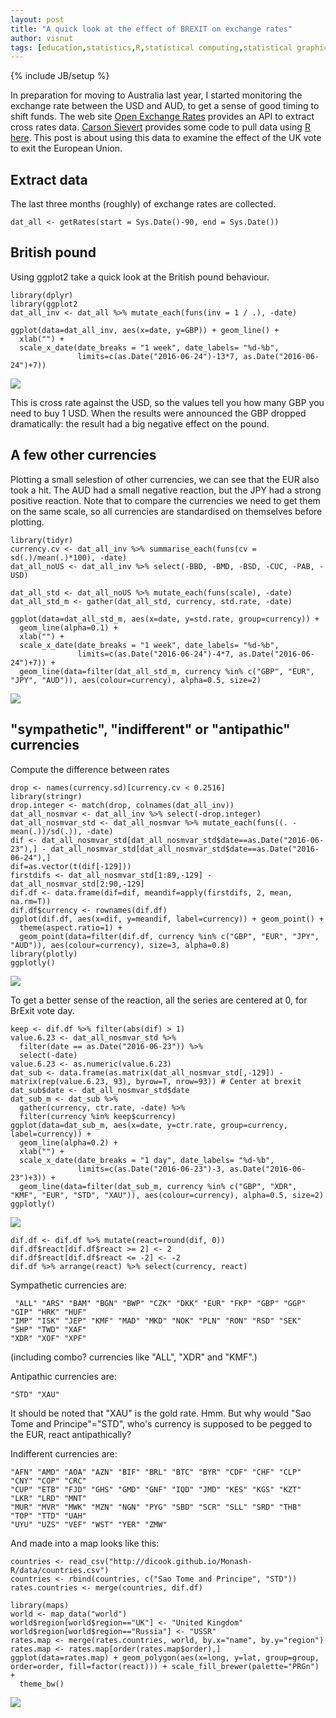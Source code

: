 ```yaml
---
layout: post
title: "A quick look at the effect of BREXIT on exchange rates"
author: visnut
tags: [education,statistics,R,statistical computing,statistical graphics,data wrangling,econometrics]
---
```

{% include JB/setup %}

In preparation for moving to Australia last year, I started monitoring the exchange rate between the USD and AUD, to get a sense of good timing to shift funds. The web site [Open Exchange Rates](https://openexchangerates.org/) provides an API to extract cross rates data. [Carson Sievert](https://gist.github.com/cpsievert) provides some code to pull data using [R](http://www.r-project.org) [here](https://gist.github.com/cpsievert/e05da83fc4253e6d1986). This post is about using this data to examine the effect of the UK vote to exit the European Union.

## Extract data

The last three months (roughly) of exchange rates are collected. 

```
dat_all <- getRates(start = Sys.Date()-90, end = Sys.Date())
```

## British pound

Using ggplot2 take a quick look at the British pound behaviour. 

```
library(dplyr)
library(ggplot2
dat_all_inv <- dat_all %>% mutate_each(funs(inv = 1 / .), -date)

ggplot(data=dat_all_inv, aes(x=date, y=GBP)) + geom_line() +
  xlab("") +
  scale_x_date(date_breaks = "1 week", date_labels= "%d-%b",
               limits=c(as.Date("2016-06-24")-13*7, as.Date("2016-06-24")+7))
```

![](http://visiphilia.github.io/assets/brexit/GBP.png)

This is cross rate against the USD, so the values tell you how many GBP you need to buy 1 USD. When the results were announced the GBP dropped dramatically: the result had a big negative effect on the pound. 

## A few other currencies

Plotting a small selestion of other currencies, we can see that the EUR also took a hit. The AUD had a small negative reaction, but the JPY had a strong positive reaction. Note that to compare the currencies we need to get them on the same scale, so all currencies are standardised on themselves before plotting.

```
library(tidyr)
currency.cv <- dat_all_inv %>% summarise_each(funs(cv = sd(.)/mean(.)*100), -date)
dat_all_noUS <- dat_all_inv %>% select(-BBD, -BMD, -BSD, -CUC, -PAB, -USD)

dat_all_std <- dat_all_noUS %>% mutate_each(funs(scale), -date)
dat_all_std_m <- gather(dat_all_std, currency, std.rate, -date)

ggplot(data=dat_all_std_m, aes(x=date, y=std.rate, group=currency)) +
  geom_line(alpha=0.1) +
  xlab("") +
  scale_x_date(date_breaks = "1 week", date_labels= "%d-%b",
               limits=c(as.Date("2016-06-24")-4*7, as.Date("2016-06-24")+7)) +
  geom_line(data=filter(dat_all_std_m, currency %in% c("GBP", "EUR", "JPY", "AUD")), aes(colour=currency), alpha=0.5, size=2)

```

![](http://visiphilia.github.io/assets/brexit/GBP-AUD-EUR-JPY.png)

##  "sympathetic", "indifferent" or "antipathic" currencies

Compute the difference between rates

```
drop <- names(currency.sd)[currency.cv < 0.2516]
library(stringr)
drop.integer <- match(drop, colnames(dat_all_inv))
dat_all_nosmvar <- dat_all_inv %>% select(-drop.integer)
dat_all_nosmvar_std <- dat_all_nosmvar %>% mutate_each(funs((. - mean(.))/sd(.)), -date)
dif <- dat_all_nosmvar_std[dat_all_nosmvar_std$date==as.Date("2016-06-23"),] - dat_all_nosmvar_std[dat_all_nosmvar_std$date==as.Date("2016-06-24"),]
dif=as.vector(t(dif[-129]))
firstdifs <- dat_all_nosmvar_std[1:89,-129] - dat_all_nosmvar_std[2:90,-129]
dif.df <- data.frame(dif=dif, meandif=apply(firstdifs, 2, mean, na.rm=T))
dif.df$currency <- rownames(dif.df)
ggplot(dif.df, aes(x=dif, y=meandif, label=currency)) + geom_point() +
  theme(aspect.ratio=1) +
  geom_point(data=filter(dif.df, currency %in% c("GBP", "EUR", "JPY", "AUD")), aes(colour=currency), size=3, alpha=0.8)
library(plotly)
ggplotly()
```

![](http://visiphilia.github.io/assets/brexit/effect.png)

To get a better sense of the reaction, all the series are centered at 0, for BrExit vote day.

```
keep <- dif.df %>% filter(abs(dif) > 1)
value.6.23 <- dat_all_nosmvar_std %>%
  filter(date == as.Date("2016-06-23")) %>%
  select(-date)
value.6.23 <- as.numeric(value.6.23)
dat_sub <- data.frame(as.matrix(dat_all_nosmvar_std[,-129]) - matrix(rep(value.6.23, 93), byrow=T, nrow=93)) # Center at brexit
dat_sub$date <- dat_all_nosmvar_std$date
dat_sub_m <- dat_sub %>%
  gather(currency, ctr.rate, -date) %>%
  filter(currency %in% keep$currency)
ggplot(data=dat_sub_m, aes(x=date, y=ctr.rate, group=currency, label=currency)) +
  geom_line(alpha=0.2) +
  xlab("") +
  scale_x_date(date_breaks = "1 day", date_labels= "%d-%b",
               limits=c(as.Date("2016-06-23")-3, as.Date("2016-06-23")+3)) +
  geom_line(data=filter(dat_sub_m, currency %in% c("GBP", "XDR", "KMF", "EUR", "STD", "XAU")), aes(colour=currency), alpha=0.5, size=2)
ggplotly()
```

![](http://visiphilia.github.io/assets/brexit/sympathy.png)

```
dif.df <- dif.df %>% mutate(react=round(dif, 0))
dif.df$react[dif.df$react >= 2] <- 2
dif.df$react[dif.df$react <= -2] <- -2
dif.df %>% arrange(react) %>% select(currency, react)
```

Sympathetic currencies are:

```
 "ALL" "ARS" "BAM" "BGN" "BWP" "CZK" "DKK" "EUR" "FKP" "GBP" "GGP" "GIP" "HRK" "HUF"
"IMP" "ISK" "JEP" "KMF" "MAD" "MKD" "NOK" "PLN" "RON" "RSD" "SEK" "SHP" "TWD" "XAF"
"XDR" "XOF" "XPF"
``` 

(including combo? currencies like "ALL", "XDR" and "KMF".)

Antipathic currencies are:

```
"STD" "XAU"
```

It should be noted that "XAU" is the gold rate. Hmm. But why would "Sao Tome and Principe"="STD", who's currency is supposed to be pegged to the EUR, react antipathically?

Indifferent currencies are:

```
"AFN" "AMD" "AOA" "AZN" "BIF" "BRL" "BTC" "BYR" "CDF" "CHF" "CLP" "CNY" "COP" "CRC"
"CUP" "ETB" "FJD" "GHS" "GMD" "GNF" "IQD" "JMD" "KES" "KGS" "KZT" "LKR" "LRD" "MNT"
"MUR" "MVR" "MWK" "MZN" "NGN" "PYG" "SBD" "SCR" "SLL" "SRD" "THB" "TOP" "TTD" "UAH"
"UYU" "UZS" "VEF" "WST" "YER" "ZMW"
```

And made into a map looks like this:

```
countries <- read_csv("http://dicook.github.io/Monash-R/data/countries.csv")
countries <- rbind(countries, c("Sao Tome and Principe", "STD"))
rates.countries <- merge(countries, dif.df)

library(maps)
world <- map_data("world")
world$region[world$region=="UK"] <- "United Kingdom"
world$region[world$region=="Russia"] <- "USSR"
rates.map <- merge(rates.countries, world, by.x="name", by.y="region")
rates.map <- rates.map[order(rates.map$order),]
ggplot(data=rates.map) + geom_polygon(aes(x=long, y=lat, group=group, order=order, fill=factor(react))) + scale_fill_brewer(palette="PRGn") +
  theme_bw()
```

![](http://visiphilia.github.io/assets/brexit/map.png)
